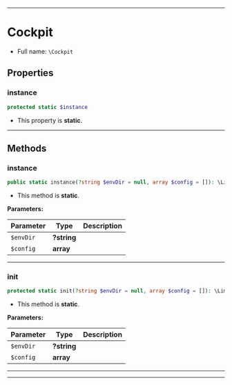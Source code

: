 ***

# Cockpit





* Full name: `\Cockpit`



## Properties


### instance



```php
protected static $instance
```



* This property is **static**.


***

## Methods


### instance



```php
public static instance(?string $envDir = null, array $config = []): \Lime\App
```



* This method is **static**.




**Parameters:**

| Parameter | Type | Description |
|-----------|------|-------------|
| `$envDir` | **?string** |  |
| `$config` | **array** |  |




***

### init



```php
protected static init(?string $envDir = null, array $config = []): \Lime\App
```



* This method is **static**.




**Parameters:**

| Parameter | Type | Description |
|-----------|------|-------------|
| `$envDir` | **?string** |  |
| `$config` | **array** |  |




***


***

